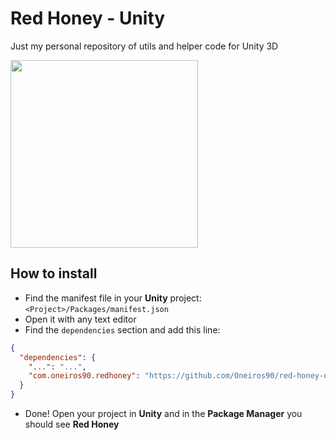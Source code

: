 # Red Honey - Unity
Just my personal repository of utils and helper code for Unity 3D

<img alt="" width="300" src="https://raw.githubusercontent.com/Oneiros90/red-honey-unity/master/Logo/redhoney.png">

## How to install
- Find the manifest file in your **Unity** project: `<Project>/Packages/manifest.json`
- Open it with any text editor
- Find the `dependencies` section and add this line:
```json
{
  "dependencies": {
    "...": "...",
    "com.oneiros90.redhoney": "https://github.com/Oneiros90/red-honey-unity.git",
  }
}
```
- Done! Open your project in **Unity** and in the **Package Manager** you should see **Red Honey**
